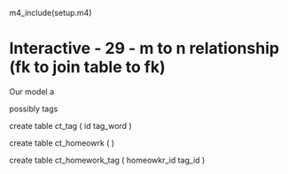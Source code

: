 
m4_include(setup.m4)

# Interactive - 29 - m to n relationship				(fk to join table to fk)

Our model a

possibly tags

create table ct_tag ( 
	id
	tag_word
)

create table ct_homeowrk (
)


create table ct_homework_tag (
	homeowkr_id
	tag_id
)

